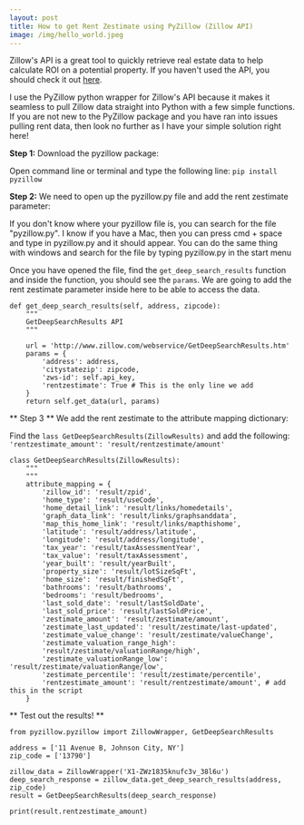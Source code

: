 ```yaml
---
layout: post
title: How to get Rent Zestimate using PyZillow (Zillow API)
image: /img/hello_world.jpeg
---
```


Zillow's API is a great tool to quickly retrieve real estate data to help calculate ROI on a potential property. If you haven't used the API, you should check it out [here](https://www.zillow.com/howto/api/APIOverview.htm).

I use the PyZillow python wrapper for Zillow's API because it makes it seamless to pull Zillow data straight into Python with a few simple functions. If you are not new to the PyZillow package and you have ran into issues pulling rent data, then look no further as I have your simple solution right here!


**Step 1:** Download the pyzillow package:

Open command line or terminal and type the following line:
```pip install pyzillow```

**Step 2:** We need to open up the pyzillow.py file and add the rent zestimate parameter:

If you don't know where your pyzillow file is, you can search for the file "pyzillow.py". I know if you have a Mac, then you can press cmd + space and type in pyzillow.py and it should appear. You can do the same thing with windows and search for the file by typing pyzillow.py in the start menu


Once you have opened the file, find the `get_deep_search_results` function and inside the function, you should see the `params`. We are going to add the rent zestimate parameter inside here to be able to access the data.

```
def get_deep_search_results(self, address, zipcode):
    """
    GetDeepSearchResults API
    """

    url = 'http://www.zillow.com/webservice/GetDeepSearchResults.htm'
    params = {
        'address': address,
        'citystatezip': zipcode,
        'zws-id': self.api_key,
        'rentzestimate': True # This is the only line we add
    }
    return self.get_data(url, params)
 ```
    
** Step 3 ** We add the rent zestimate to the attribute mapping dictionary:

Find the `lass GetDeepSearchResults(ZillowResults)` and add the following:
``
'rentzestimate_amount': 'result/rentzestimate/amount'
``

```
class GetDeepSearchResults(ZillowResults):
    """
    """
    attribute_mapping = {
        'zillow_id': 'result/zpid',
        'home_type': 'result/useCode',
        'home_detail_link': 'result/links/homedetails',
        'graph_data_link': 'result/links/graphsanddata',
        'map_this_home_link': 'result/links/mapthishome',
        'latitude': 'result/address/latitude',
        'longitude': 'result/address/longitude',
        'tax_year': 'result/taxAssessmentYear',
        'tax_value': 'result/taxAssessment',
        'year_built': 'result/yearBuilt',
        'property_size': 'result/lotSizeSqFt',
        'home_size': 'result/finishedSqFt',
        'bathrooms': 'result/bathrooms',
        'bedrooms': 'result/bedrooms',
        'last_sold_date': 'result/lastSoldDate',
        'last_sold_price': 'result/lastSoldPrice',
        'zestimate_amount': 'result/zestimate/amount',
        'zestimate_last_updated': 'result/zestimate/last-updated',
        'zestimate_value_change': 'result/zestimate/valueChange',
        'zestimate_valuation_range_high':
        'result/zestimate/valuationRange/high',
        'zestimate_valuationRange_low': 'result/zestimate/valuationRange/low',
        'zestimate_percentile': 'result/zestimate/percentile',
        'rentzestimate_amount': 'result/rentzestimate/amount', # add this in the script
    }
```

** Test out the results! **

```
from pyzillow.pyzillow import ZillowWrapper, GetDeepSearchResults

address = ['11 Avenue B, Johnson City, NY']
zip_code = ['13790']

zillow_data = ZillowWrapper('X1-ZWz1835knufc3v_38l6u')
deep_search_response = zillow_data.get_deep_search_results(address, zip_code)
result = GetDeepSearchResults(deep_search_response)

print(result.rentzestimate_amount)
```
